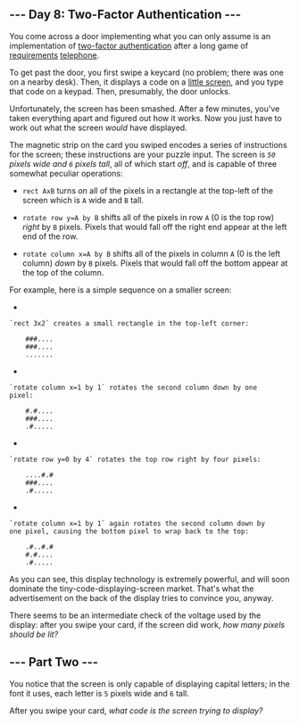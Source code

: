 ## --- Day 8: Two-Factor Authentication --- ##

You come across a door implementing what you can only assume is an
implementation of [two-factor authentication](https://en.wikipedia.org/wiki/Multi-factor_authentication)
after a long game of [requirements](https://en.wikipedia.org/wiki/Requirement)
[telephone](https://en.wikipedia.org/wiki/Chinese_whispers).

To get past the door, you first swipe a keycard (no problem; there was
one on a nearby desk). Then, it displays a code on a [little screen](https://www.google.com/search?q=tiny+lcd&tbm=isch),
and you type that code on a keypad. Then, presumably, the door unlocks.

Unfortunately, the screen has been smashed. After a few minutes, you've
taken everything apart and figured out how it works. Now you just have
to work out what the screen *would* have displayed.

The magnetic strip on the card you swiped encodes a series of
instructions for the screen; these instructions are your puzzle input.
The screen is *`50` pixels wide and `6` pixels tall*, all of which
start *off*, and is capable of three somewhat peculiar operations:

  * `rect AxB` turns *on* all of the pixels in a rectangle at the
    top-left of the screen which is `A` wide and `B` tall.

  * `rotate row y=A by B` shifts all of the pixels in row `A` (0 is the
    top row) *right* by `B` pixels. Pixels that would fall off the
    right end appear at the left end of the row.

  * `rotate column x=A by B` shifts all of the pixels in column `A` (0
    is the left column) *down* by `B` pixels. Pixels that would fall
    off the bottom appear at the top of the column.

For example, here is a simple sequence on a smaller screen:

  * 

    `rect 3x2` creates a small rectangle in the top-left corner:

        ###....
        ###....
        .......  

  * 

    `rotate column x=1 by 1` rotates the second column down by one
    pixel:

        #.#....
        ###....
        .#.....  

  * 

    `rotate row y=0 by 4` rotates the top row right by four pixels:

        ....#.#
        ###....
        .#.....  

  * 

    `rotate column x=1 by 1` again rotates the second column down by
    one pixel, causing the bottom pixel to wrap back to the top:

        .#..#.#
        #.#....
        .#.....  

As you can see, this display technology is extremely powerful, and will
soon dominate the tiny-code-displaying-screen market. That's what the
advertisement on the back of the display tries to convince you, anyway.

There seems to be an intermediate check of the voltage used by the
display: after you swipe your card, if the screen did work, *how many
pixels should be lit?*

## --- Part Two --- ##

You notice that the screen is only capable of displaying capital
letters; in the font it uses, each letter is `5` pixels wide and `6`
tall.

After you swipe your card, *what code is the screen trying to display?*
